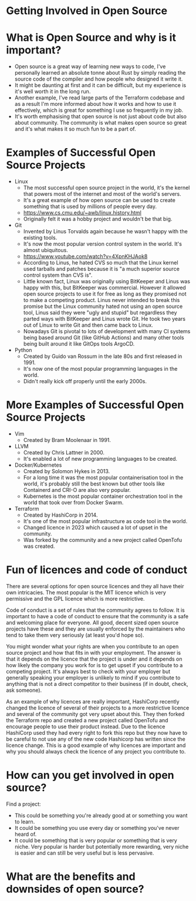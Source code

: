 # Getting Involved in Open Source

# What is Open Source and why is it important?

- Open source is a great way of learning new ways to code, I've personally
  learned an absolute tonne about Rust by simply reading the source code of the
  compiler and how people who designed it write it.
- It might be daunting at first and it can be difficult, but my experience is
  it's well worth it in the long run.
- Another example, I've read large parts of the Terraform codebase and as a
  result I'm more informed about how it works and how to use it effectively,
  which is great for something I use so frequently in my job.
- It's worth emphasising that open source is not just about code but also about
  community. The community is what makes open source so great and it's what
  makes it so much fun to be a part of.

<!-- end_slide -->

# Examples of Successful Open Source Projects

- Linux
  - The most successful open source project in the world, it's the kernel that
    powers most of the internet and most of the world's servers.
  - It's a great example of how open source can be used to create something
    that is used by millions of people every day.
  - https://www.cs.cmu.edu/~awb/linux.history.html
  - Originally felt it was a hobby project and wouldn't be that big.
- Git
  - Invented by Linus Torvalds again because he wasn't happy with the existing
    tools.
  - It's now the most popular version control system in the world. It's almost
    ubiquitous.
  - https://www.youtube.com/watch?v=4XpnKHJAok8
  - According to Linus, he hated CVS so much that the Linux kernel used
    tarballs and patches because it is "a much superior source control system
    than CVS is".
  - Little known fact, Linux was originally using BitKeeper and Linus was happy
    with this, but BitKeeper was commercial. However it allowed open source
    projects to use it for free as long as they promised not to make a competing
    product. Linus never intended to break this promise but the Linux community
    hated not using an open source tool, Linus said they were "ugly and stupid"
    but regardless they parted ways with BitKeeper and Linus wrote Git. He took
    two years out of Linux to write Git and then came back to Linux.
  - Nowadays Git is pivotal to lots of development with many CI systems being
    based around Git (like GitHub Actions) and many other tools being built
    around it like GitOps tools ArgoCD.
- Python
  - Created by Guido van Rossum in the late 80s and first released in 1991.
  - It's now one of the most popular programming languages in the world.
  - Didn't really kick off properly until the early 2000s.

<!-- end_slide -->

# More Examples of Successful Open Source Projects

- Vim
  - Created by Bram Moolenaar in 1991.
- LLVM
  - Created by Chris Lattner in 2000.
  - It's enabled a lot of new programming languages to be created.
- Docker/Kubernetes
  - Created by Solomon Hykes in 2013.
  - For a long time it was the most popular containerisation tool in the world,
    it's probably still the best known but other tools like Containerd and CRI-O
    are also very popular.
  - Kubernetes is the most popular container orchestration tool in the world
    that took over from Docker Swarm.
- Terraform
  - Created by HashiCorp in 2014.
  - It's one of the most popular infrastructure as code tool in the world.
  - Changed licence in 2023 which caused a lot of upset in the community.
  - Was forked by the community and a new project called OpenTofu was created.

<!-- end_slide -->

# Fun of licences and code of conduct

There are several options for open source licences and they all have their own
intricacies. The most popular is the MIT licence which is very permissive and
the GPL licence which is more restrictive.
<!-- pause -->

Code of conduct is a set of rules that the community agrees to follow. It is
important to have a code of conduct to ensure that the community is a safe and
welcoming place for everyone. All good, decent sized open source projects have
these and they are usually enforced by the maintainers who tend to take them
very seriously (at least you'd hope so).
<!-- pause -->

You might wonder what your rights are when you contribute to an open source
project and how that fits in with your employment. The answer is that it depends
on the licence that the project is under and it depends on how likely the
company you work for is to get upset if you contribute to a competing project.
It's always best to check with your employer but generally speaking your
employer is unlikely to mind if you contribute to anything that is not a direct
competitor to their business (if in doubt, check, ask someone).
<!-- pause -->

As an example of why licences are really important, HashiCorp recently changed
the licence of several of their projects to a more restrictive licence and
several of the community got very upset about this. They then forked the
Terraform repo and created a new project called OpenTofu and encourage people to
use their product instead. Due to the licence HashiCorp used they had every
right to fork this repo but they now have to be careful to not use any of the
new code Hashicorp has written since the licence change. This is a good example
of why licences are important and why you should always check the licence of any
project you contribute to.

<!-- end_slide -->

# How can you get involved in open source?

Find a project:
- This could be something you're already good at or something you want to learn.
- It could be something you use every day or something you've never heard of.
- It could be something that is very popular or something that is very niche.
  Very popular is harder but potentially more rewarding, very niche is easier
  and can still be very useful but is less pervasive.

<!-- end_slide -->

# What are the benefits and downsides of open source?

<!-- end_slide -->
